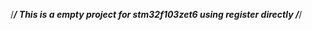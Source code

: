 /***********************************************************************/
	This is a empty project for stm32f103zet6 using register directly
/***********************************************************************/
